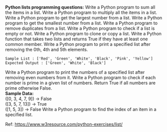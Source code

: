 **Python lists programming questions:**
Write a Python program to sum all the items in a list.
Write a Python program to multiply all the items in a list.
Write a Python program to get the largest number from a list.
Write a Python program to get the smallest number from a list.
Write a Python program to remove duplicates from a list.
Write a Python program to check if a list is empty or not.
Write a Python program to clone or copy a list.
Write a Python function that takes two lists and returns True if they have at least one common member.
Write a Python program to print a specified list after removing the 0th, 4th and 5th elements.  

    Sample List : ['Red', 'Green', 'White', 'Black', 'Pink', 'Yellow']  
    Expected Output : ['Green', 'White', 'Black']
 Write a Python program to print the numbers of a specified list after removing even numbers from it.
 Write a Python program to check if each number is prime in a given list of numbers. Return True if all numbers are prime otherwise False.  
**Sample Data:**  
([0, 3, 4, 7, 9]) -> False  
([3, 5, 7, 13]) -> True  
([1, 5, 3]) -> False
Write a Python program to find the index of an item in a specified list.


Ref: https://www.w3resource.com/python-exercises/list/
<!--stackedit_data:
eyJoaXN0b3J5IjpbLTExNTMwNDE3MzJdfQ==
-->